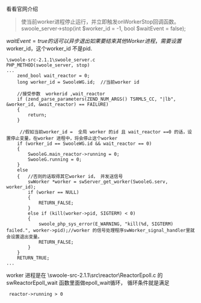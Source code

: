 
看看官网介绍
>使当前worker进程停止运行，并立即触发onWorkerStop回调函数。
swoole_server->stop(int $worker_id = -1, bool $waitEvent = false);

$waitEvent = true 的话可以异步退出
如果要结束其他Worker进程，需要设置$worker_id，这个worker_id 不是pid.


```
\swoole-src-2.1.1\swoole_server.c
PHP_METHOD(swoole_server, stop)
...
    zend_bool wait_reactor = 0;
    long worker_id = SwooleWG.id;  //当前worker id 

    //接受参数  workerid ,wait_reactor
    if (zend_parse_parameters(ZEND_NUM_ARGS() TSRMLS_CC, "|lb", &worker_id, &wait_reactor) == FAILURE)
    {
        return;
    }

     //假如当前worker_id =  全局 worker 的id 且 wait_reactor ==0 的话，设置停止变量，在worker 进程中，将会停止这个worker
    if (worker_id == SwooleWG.id && wait_reactor == 0)
    {
        SwooleG.main_reactor->running = 0;
        SwooleG.running = 0;
    }
    else
    {   //否则的话取得其它worker id， 并发送信号
        swWorker *worker = swServer_get_worker(SwooleG.serv, worker_id);
        if (worker == NULL)
        {
            RETURN_FALSE;
        }
        else if (kill(worker->pid, SIGTERM) < 0)
        {
            swoole_php_sys_error(E_WARNING, "kill(%d, SIGTERM) failed.", worker->pid);//worker 的信号处理程序swWorker_signal_handler里就会设置退出变量。
            RETURN_FALSE;
        }
    }
    RETURN_TRUE;
...

```
worker 进程是在
\swoole-src-2.1.1\src\reactor\ReactorEpoll.c 的swReactorEpoll_wait 函数里面做epoll_wait循环，
循环条件就是满足
```
 reactor->running > 0 

``` 

